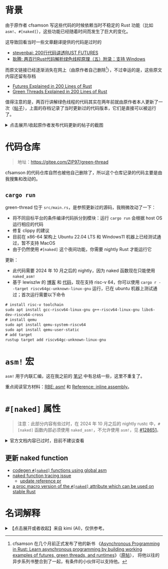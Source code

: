 
# 背景

由于原作者 cfsamson 写这些代码的时候依赖当时不稳定的 Rust 功能（比如
`asm!`、`#[naked]`），这些功能已经随着时间而发生了巨大的变化。

这导致回看当时一些文章翻译提供的代码是过时的
* [stevenbai: 200行代码讲透RUST FUTURES](https://stevenbai.top/rust/futures_explained_in_200_lines_of_rust/)
* [耿腾: 两百行Rust代码解析绿色线程原理（五）附录：支持 Windows](https://zhuanlan.zhihu.com/p/101168659)

而原文链接已经逐渐消失在网上（由原作者自己删除[^1]），不过幸运的是，这些原文内容还留有存档
* [Futures Explained in 200 Lines of Rust](https://web.archive.org/web/20230203001355/https://cfsamson.github.io/books-futures-explained/introduction.html)
* [Green Threads Explained in 200 Lines of Rust](https://web.archive.org/web/20220527113808/https://cfsamson.gitbook.io/green-threads-explained-in-200-lines-of-rust/supporting-windows)

[^1]: cfsamson 在几个月前正式发布了他的新书
《[Asynchronous Programming in Rust: Learn asynchronous programming by building working examples of futures, green threads, and runtimes][cfsamson-book]》（[原帖]），
将他以往的异步系列书整合到了一起，有条件的小伙伴可以支持他。

值得注意的是，两百行讲解绿色线程的代码其实在两年前就由原作者本人更新了一次（[帖子][post-update]），上面的存档记录了当时更新过的代码版本，它们是直接可以被运行了。

<details>

<summary>点击展开/收起原作者发布代码更新的帖子的截图</summary>

![](./img/green-thread-update.png)

</details>

[cfsamson-book]: https://www.amazon.com/Asynchronous-Programming-Rust-asynchronous-programming/dp/1805128132
[原帖]: https://www.reddit.com/r/rust/comments/1amlro1/new_rust_book_asynchronous_programming_in_rust_is/
[post-update]: https://www.reddit.com/r/rust/comments/seb0ex/green_threads_explained_in_200_lines_of_rust/

# 代码仓库

> 地址：<https://gitee.com/ZIP97/green-thread>

cfsamson 的代码仓库自然也被他自己删除了，所以这个仓库记录的代码主要是由我搜集和改动的。

## `cargo run`

green-thread 位于 `src/main.rs`，是参照更新过的源码，我稍微改动了一下：
* 将不同目标平台的条件编译代码拆分到模块：运行 `cargo run` 会根据 host OS 运行相应的代码
* 修复 clippy 的建议
* 目前在 x86-64 架构上 Ubuntu 22.04 LTS 和 Windows11 机器上已经测试通过，暂不支持 MacOS
* 由于仍然使用 `#[naked]` 这个夜间功能，你需要 nightly Rust 才能运行它

更新：
* 此代码需要 2024 年 10 月之后的 nightly，因为 naked 函数现在只能使用 `naked_asm!`
* 基于 lewiszlw 的 [博客][lewiszlw-blog] 和 [代码][lewiszlw-code]，现在支持 risc-v 64，你可以使用
  `cargo r --target riscv64gc-unknown-linux-gnu` 运行，已在 ubuntu 机器上测试通过；首次运行需要以下命令

[lewiszlw-blog]: https://systemxlabs.github.io/blog/green-threads-in-200-lines-of-rust/
[lewiszlw-code]: https://github.com/systemxlabs/green-threads-in-200-lines-of-rust

```shell
# install risc-v toolchain
sudo apt install gcc-riscv64-linux-gnu g++-riscv64-linux-gnu libc6-dev-riscv64-cross
# install qemu
sudo apt install qemu-system-riscv64
sudo apt install qemu-user-static
# add target
rustup target add riscv64gc-unknown-linux-gnu
```


# `asm!` 宏

`asm!` 用于内联汇编，这在我之前的 [笔记](./async-os-rust-futures.md) 中有总结一些，这里不重复了。

重点阅读官方材料：[RBE: asm!] 和 [Reference: inline assembly]。

[RBE: asm!]: https://doc.rust-lang.org/stable/rust-by-example/unsafe/asm.html
[Reference: inline assembly]: https://doc.rust-lang.org/stable/reference/inline-assembly.html

# `#[naked]` 属性

> 注意：此部分内容有些过时，在 2024 年 10 月之后的 nightly rustc 中，`#[naked]` 函数内部必须使用 `naked_asm!`，不允许使用 `asm!`，见 [#128651]。

[#128651]: https://github.com/rust-lang/rust/pull/128651


<details>

<summary>官方文档内容已过时，目前不建议查看</summary>

> 这部分内容整理自 [RFC#2972: naked]

[RFC#2972: naked]: https://github.com/rust-lang/rfcs/blob/master/text/2972-constrained-naked.md

`#[naked]` 用于声明一个裸函数 (naked function) ，它其实一直就存在于 Rust 编译器中，但它至今仍需要通过开启 `#![feature(naked_functions)]` 才能使用。

历史上，由于缺少 prologue 和 epilogue 的函数会带来许多复杂的问题，Rust 编译器需要解决这些问题，开发人员需要解决这些问题。长期以来，编译器和开发人员都犯了错误。

所以目前 `#[naked]` 只能作用于某些特定的函数，通过约束来让裸函数更加有用：


| 约束/要求                                                            | 原因                                                                                                                                                                                                                                  |
|----------------------------------------------------------------------|---------------------------------------------------------------------------------------------------------------------------------------------------------------------------------------------------------------------------------------|
| 需指定除 `extern "Rust"` 之外的调用约定（比如 `extern "C"`）         | 由于 `extern "Rust"` 调用约定未定义，因此不建议使用它，因此应指定定义明确的调用约定                                                                                                                                                   |
| 应仅定义 FFI 安全参数和返回类型                                      | 由于 `asm!()` 语句可以通过调用约定访问函数参数，因此参数本身应该是 FFI 安全的，以确保可以从汇编中可靠地访问它们                                                                                                                       |
| 不得指定 `#[inline]` 或 `#[inline(*)]` 属性                          | 由于裸函数非常依赖调用约定，因此内联这些函数将使代码生成变得极其困难，从而不允许内联                                                                                                                                                  |
| 函数体内部只能有一个 `asm!()` 语句，该语句可以包裹在  unsafe 块中    | 由于裸函数没有 prologue，因此任何使用栈的幼稚尝试都可能产生无效代码，比如使用局部变量、引用可能放置在栈上的函数参数。                                                                                                                 |
| 该 `asm!()` 语句只允许 const 或 sym 操作数                           | const 和 sym 操作数既不修改堆栈也不修改寄存器，因此允许使用它们                                                                                                                                                                       |
| 该 `asm!()` 语句必须包含 `options(noreturn)`                         | 由于许多平台将返回地址存储在栈上，因此 `asm!()` 语句有责任以适当的方式返回                                                                                                                                                            |
| 该 `asm!()` 语句不得包含除 noreturn 和 att_syntax 之外的任何其他选项 |  （我猜测是因为其他 [选项][options] 限制了读写内存的行为，这显然不适用于裸函数）                                                                                                                                                                                                                                     |
| 该 `asm!()` 语句必须确保遵循调用约定，否则该函数为 unsafe            | （调用约定保证了能够通过汇编代码来访问函数参数）                                                                                                                                                                                                                                       |

[options]: https://doc.rust-lang.org/stable/reference/inline-assembly.html#options

> 还有一个重要的限制：无法在 Rust 中使用函数参数。（更新：这一条限制来自 RFC，但由于该 RFC 已经有些过时，而我发现实际上现在编译器允许裸函数使用函数参数，因此这条不再成立）
> 
> 任何使用函数参数（即便用作操作数）的尝试都可能导致栈访问或修改。同样，任何寄存器操作数都可能导致编译器尝试在栈上保留寄存器。由于该函数没有 prologue，因此这是有问题的。为了避免这个问题，我们只是拒绝允许在 Rust 中使用任何函数参数。
> 
> 为了重新启用对函数参数的访问，编译器会确保 `asm!()` 语句中寄存器的初始状态符合函数的调用约定。这允许开发人员通过调用约定，手动编写汇编来访问函数参数。
>
> 也就是说，必须通过汇编代码和调用约定来访问函数参数，而不能直接在 Rust 代码中访问它们。

</details>


## 更新 naked function

* [codegen `#[naked]` functions using global asm](https://github.com/rust-lang/rust/pull/128004)
* [naked function tracing issue](https://github.com/rust-lang/rust/issues/90957)
  * [update reference pr](https://github.com/rust-lang/reference/pull/1689/files)
* [a proc macro version of the `#[naked]` attribute which can be used on stable Rust](https://github.com/Amanieu/naked-function)

# 名词解释

<details>

<summary>【点击展开或者收起】来自 kimi (AI)，仅供参考。</summary>

## clobbered registers

在汇编语言编程和计算机体系结构中，"clobbered registers"（被破坏的寄存器）是指那些在函数调用或中断处理过程中，其内容可能会被改变的寄存器。这些寄存器在函数调用之前应该被保存，因为调用者不能假设它们在函数返回后仍然保持原来的值。

在不同的编程环境和调用约定中，哪些寄存器被认为是被破坏的可能会有所不同。以下是一些常见的情况：

1. **函数调用约定**：在许多编程语言和平台中，都有一组调用约定（calling conventions），这些约定定义了哪些寄存器是被破坏的。例如，在C语言中，根据使用的平台和编译器，可能会有一组约定的寄存器，它们在函数调用时可以被自由使用，而不需要保存调用者的原始值。

2. **系统调用**：在进行系统调用时，操作系统可能会使用特定的寄存器来传递参数，这些寄存器的内容在系统调用之后可能会改变。

3. **中断处理**：在中断处理程序中，中断服务例程（ISR）可能会使用或修改一组特定的寄存器，因此在中断处理之前，这些寄存器的原始值需要被保存。

4. **异常和信号处理**：在异常或信号处理程序中，可能会有一组寄存器被用来传递异常或信号的上下文，这些寄存器的内容在处理程序执行期间可能会被改变。

5. **协程和纤程**：在协程或纤程的上下文中，当从一个协程切换到另一个协程时，可能会有一组寄存器需要被保存和恢复，以保持每个协程的状态。

在编写汇编代码时，程序员需要知道哪些寄存器是被破坏的，并确保在函数或中断处理程序的开始和结束时适当地保存和恢复这些寄存器的值。这通常通过将寄存器的值推入堆栈（pushing onto the stack）来完成，在函数或中断处理程序结束前再将它们弹出（popping from the stack）。

## clobber constraints

在汇编语言和低级编程中，特别是在使用内联汇编或与高级语言交互时，"破坏约束"（clobber constraints）是一种特殊的指令，用于指示汇编代码中的哪些寄存器或内存位置可能被汇编代码修改，因此它们的原始值不会被保留。

以下是破坏约束的几个关键点：

1. **寄存器修改**：汇编代码可能会修改（即破坏）一个或多个CPU寄存器的内容。当汇编代码执行完毕后，这些寄存器将不再包含它们原始的值。

2. **内存影响**：除了寄存器，汇编代码还可能修改内存位置。如果汇编代码访问了某个内存地址并改变了它的值，这也被视为破坏。

3. **调用约定**：在函数调用中，特定的寄存器可能被约定用于传递参数或保存返回值。如果这些寄存器在函数调用中被修改，它们就被认为是被破坏的。

4. **编译器优化**：破坏约束对于编译器优化很重要。编译器需要知道哪些值在汇编代码块执行后不能被假设为未改变，以避免潜在的错误。

5. **内联汇编**：在使用内联汇编时，程序员需要明确指出哪些寄存器或内存位置是被破坏的，这样编译器就可以正确地安排寄存器使用和内存访问。

6. **约束指示**：在某些语言的内联汇编语法中，比如 Rust，可以使用特定的语法来指示破坏约束，例如 `lateout("reg")` 表示某个寄存器在汇编代码执行后将被修改。

7. **保护调用者环境**：破坏约束确保汇编代码不会无意中使用或覆盖调用者环境中的重要值，从而保护调用者的环境。

8. **明确性**：明确指出哪些寄存器或内存位置将被破坏，有助于其他程序员理解汇编代码的行为，并在编写调用此汇编代码的高级语言代码时做出适当的安排。

破坏约束是低级编程中的一个重要概念，它帮助确保汇编代码的副作用被正确地理解和管理。

## prologue & epilogue

在汇编语言和系统编程中，"prologue"和"epilogue"是函数或过程的两个关键部分，它们分别对应于函数调用的开始和结束。下面是对这两个术语的详细解释：

1. **Prologue（序言/开始部分）**：
   - 函数的prologue是函数体开始时执行的代码，通常包括以下几个步骤：
     - 保存旧的栈帧基址。在x86架构中，这通常通过将当前栈顶指针`ESP`（或在x86-64中是`RSP`）压入栈来完成。
     - 调整栈指针以分配新的栈帧。这可能涉及到将栈指针减去一定数值来为局部变量腾出空间。
     - 保存寄存器。如果函数需要修改某些寄存器的值，而这些寄存器的原始值需要在函数返回后仍然可用，则需要将这些寄存器的值压入栈中保存。
   - Prologue的目的是为了设置函数的执行环境，包括为局部变量分配空间和保存必要的寄存器状态。

2. **Epilogue（结束部分）**：
   - 函数的epilogue是函数体结束前执行的代码，通常执行以下操作：
     - 恢复寄存器状态。这可能涉及到将之前保存在栈中的寄存器值恢复到它们的原始状态。
     - 恢复栈指针。撤销在prologue中对栈指针所做的调整，以便栈指针指向函数调用前的栈顶。
     - 从栈中弹出返回地址（如果使用了`call`或`ret`指令）。
     - 最后，执行`ret`指令返回到调用者。
   - Epilogue的目的是清理函数的执行环境，确保调用者的环境没有被破坏，并且正确地将控制权返回给调用者。

3. **调用约定**：
   - 函数的prologue和epilogue的实现细节可能会根据使用的调用约定（calling convention）而有所不同。调用约定定义了函数参数如何传递、哪些寄存器是易失的（可能会被破坏），以及哪些是持久的（需要被保存）。

4. **重要性**：
   - 正确编写prologue和epilogue对于确保程序的正确性和性能至关重要。它们确保了函数调用的栈平衡，以及寄存器状态的正确保存和恢复。

5. **汇编语言中的实现**：
   - 在汇编语言中，程序员需要手动编写prologue和epilogue代码。这要求对底层硬件和调用约定有深入的理解。

6. **高级语言中的抽象**：
   - 在大多数高级编程语言中，编译器会自动生成prologue和epilogue代码，从而抽象出这些底层细节，让程序员能够更专注于业务逻辑。

总的来说，prologue和epilogue是函数调用机制中的基础部分，它们确保了函数调用的原子性和调用者与被调用者之间的正确交互。

## naked function

"naked function"（裸函数）是编程中的一个术语，通常用于C和C++等语言，指的是一个不包含任何prologue（序言）和epilogue（尾声）的函数。在这些函数中，编译器不自动插入标准的函数调用开销，如栈帧的建立和销毁、寄存器保存和恢复等。裸函数由程序员完全控制其汇编代码，包括所有的入口和退出序列。

以下是裸函数的一些关键特点：

1. **手动栈管理**：程序员需要手动处理栈的操作，包括但不限于为局部变量分配空间和调整栈指针。

2. **寄存器使用自由**：在裸函数中，程序员可以自由使用任何寄存器，而不必担心编译器会为它们生成保存和恢复的代码。

3. **性能优化**：由于省去了prologue和epilogue的开销，裸函数可以提供更好的性能，特别是在那些执行时间非常短的函数中。

4. **调用约定**：即使函数是裸的，程序员仍需要遵守特定的调用约定，以确保参数和返回值的正确传递。

5. **错误风险**：由于缺少自动的栈帧管理，裸函数增加了出错的风险，比如栈溢出或破坏调用者的栈状态。

6. **使用场景**：裸函数通常用在对性能要求极高的场景，或者需要与特定硬件紧密交互的代码中。

7. **示例**：在C或C++中，可以通过`__attribute__((naked))`（GCC）或`naked`关键字（MSVC）来声明一个裸函数。

8. **高级语言中的使用**：在大多数情况下，高级语言的程序员不需要编写裸函数，因为编译器会自动处理函数调用的开销。然而，在系统编程或者嵌入式编程中，裸函数可能是必须的。

9. **安全和可维护性**：由于裸函数需要手动管理底层细节，它们可能会降低代码的可维护性和安全性。

10. **跨平台问题**：不同平台和编译器可能有不同的调用约定和ABI（应用程序二进制接口），编写裸函数时需要考虑这些差异。

裸函数提供了对函数执行的完全控制，但同时也要求程序员具备深入的硬件和汇编语言知识。

</details>


